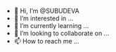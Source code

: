 - 👋 Hi, I’m @SUBUDEVA
- 👀 I’m interested in ...
- 🌱 I’m currently learning ...
- 💞️ I’m looking to collaborate on ...
- 📫 How to reach me ...

<!---
SUBUDEVA/SUBUDEVA is a ✨ special ✨ repository because its `README.md` (this file) appears on your GitHub profile.
You can click the Preview link to take a look at your changes.
--->

